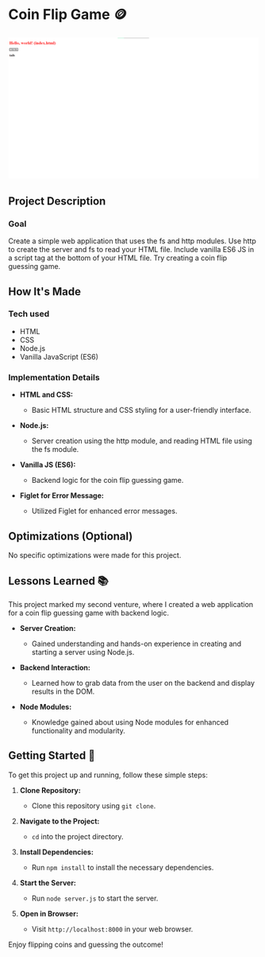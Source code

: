 # Coin Flip Game 🪙

  ![Coin Flip Game Screenshot](project.png)


## Project Description

### Goal
Create a simple web application that uses the fs and http modules. Use http to create the server and fs to read your HTML file. Include vanilla ES6 JS in a script tag at the bottom of your HTML file. Try creating a coin flip guessing game.


## How It's Made

### Tech used

- HTML
- CSS
- Node.js
- Vanilla JavaScript (ES6)

### Implementation Details

- **HTML and CSS:**
  - Basic HTML structure and CSS styling for a user-friendly interface.

- **Node.js:**
  - Server creation using the http module, and reading HTML file using the fs module.

- **Vanilla JS (ES6):**
  - Backend logic for the coin flip guessing game.

- **Figlet for Error Message:**
  - Utilized Figlet for enhanced error messages.

## Optimizations (Optional)

No specific optimizations were made for this project.

## Lessons Learned 📚

This project marked my second venture, where I created a web application for a coin flip guessing game with backend logic.

- **Server Creation:**
  - Gained understanding and hands-on experience in creating and starting a server using Node.js.

- **Backend Interaction:**
  - Learned how to grab data from the user on the backend and display results in the DOM.

- **Node Modules:**
  - Knowledge gained about using Node modules for enhanced functionality and modularity.

## Getting Started 🚀

To get this project up and running, follow these simple steps:

1. **Clone Repository:**
   - Clone this repository using `git clone`.

2. **Navigate to the Project:**
   - `cd` into the project directory.

3. **Install Dependencies:**
   - Run `npm install` to install the necessary dependencies.

4. **Start the Server:**
   - Run `node server.js` to start the server.

5. **Open in Browser:**
   - Visit `http://localhost:8000` in your web browser.

Enjoy flipping coins and guessing the outcome!